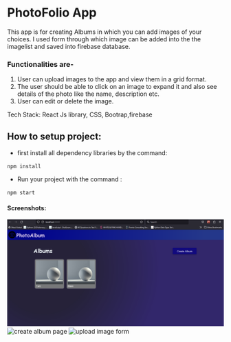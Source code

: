 # PhotoFolio App
  This app is for creating Albums in which you can add images of your choices. I used form through which image can be added into the the imagelist and saved into firebase database.
  ### Functionalities are-
  1. User can upload images to the app and view them in a grid format.
  2. The user should be able to click on an image to expand it and also see details of the photo like the name, description etc.
  3. User can edit or delete the image.

  Tech Stack: React Js library, CSS, Bootrap,firebase 

## How to setup project:
  - first install all dependency libraries by the command:
  ```
  npm install
  ```
  - Run your project with the command :
  ```
  npm start
  ```
  #### Screenshots:
  ![homepage](<Screenshot (31).png>)
  ![create album page](https://github.com/priyach19/photofolio/assets/126319326/caf8eab8-6037-4cad-b18a-00a14fd575f5)
  ![upload image form](https://github.com/priyach19/photofolio/assets/126319326/1e6111d5-4786-41c5-92ad-60a8b7fa47b1)




